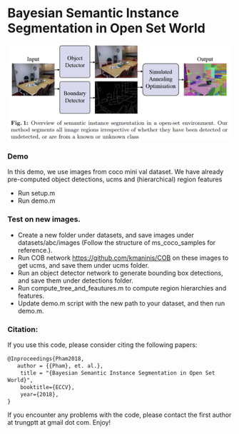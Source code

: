 # Bayesian Semantic Instance Segmentation in Open Set World
![BSISOS](doc/BSISOS.png)

### Demo
In this demo, we use images from coco mini val dataset. We have already pre-computed object detections, ucms and (hierarchical) region features
- Run setup.m
- Run demo.m

### Test on new images.
- Create a new folder under datasets, and save images under datasets/abc/images (Follow the structure of ms_coco_samples for reference.).
- Run COB network https://github.com/kmaninis/COB on these images to get ucms, and save them under ucms folder.
- Run an object detector network to generate bounding box detections, and save them under detections folder.
- Run compute_tree_and_feautures.m to compute region hierarchies and features.
- Update demo.m script with the new path to your dataset, and then run demo.m.

### Citation:
If you use this code, please consider citing the following papers:

    @Inproceedings{Pham2018,
       author = {{Pham}, et. al.},
        title = "{Bayesian Semantic Instance Segmentation in Open Set World}",
        booktitle={ECCV}, 
        year={2018}, 
    }
	
If you encounter any problems with the code, please contact the first author at trungptt at gmail dot com. Enjoy!